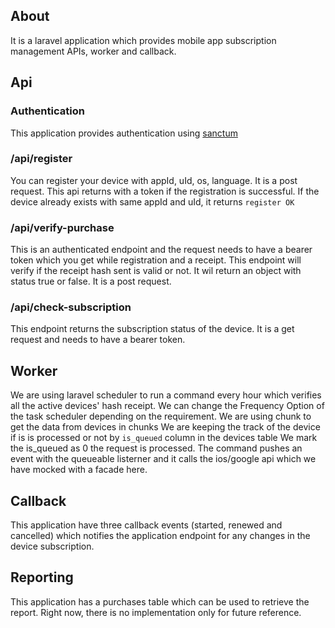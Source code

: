 
## About

It is a laravel application which provides mobile app subscription management APIs, worker and callback. 


## Api

### Authentication
This application provides authentication using [sanctum](https://laravel.com/docs/8.x/sanctum)

### /api/register
You can register your device with appId, uId, os, language. It is a post request.
This api returns with a token if the registration is successful.
If the device already exists with same appId and uId, it returns `register OK`

### /api/verify-purchase
This is an authenticated endpoint and the request needs to have a bearer token which you get while registration and a receipt. This endpoint will verify if the receipt hash sent is valid or not. It wil return an object with status true or false. It is a post request.

### /api/check-subscription
This endpoint returns the subscription status of the device. It is a get request and needs to have a bearer token.

## Worker
We are using laravel scheduler to run a command every hour which verifies all the active devices' hash receipt. 
We can change the Frequency Option of the task scheduler depending on the requirement.
We are using chunk to get the data from devices in chunks
We are keeping the track of the device if is is processed or not by `is_queued` column in the devices table
We mark the is_queued as 0 the request is processed.
The command pushes an event with the queueable listerner and it calls the ios/google api which we have mocked with a facade here.

## Callback
This application have three callback events (started, renewed and cancelled) which notifies the application endpoint for any changes in the device subscription.

## Reporting
This application has a purchases table which can be used to retrieve the report. Right now, there is no implementation only for future reference.

